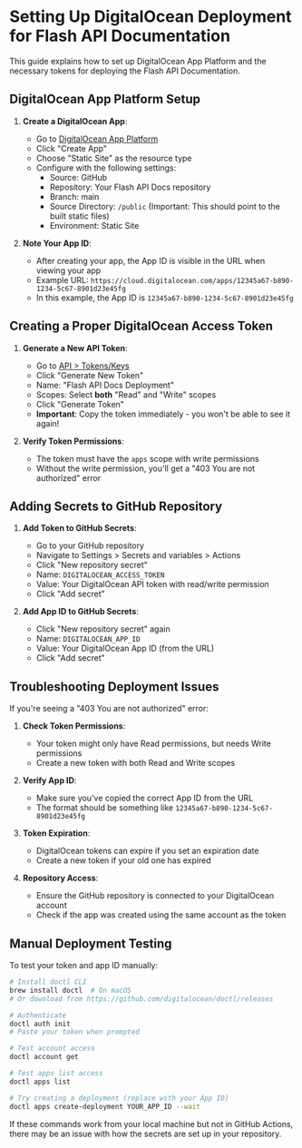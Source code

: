 # Setting Up DigitalOcean Deployment for Flash API Documentation

This guide explains how to set up DigitalOcean App Platform and the necessary tokens for deploying the Flash API Documentation.

## DigitalOcean App Platform Setup

1. **Create a DigitalOcean App**:
   - Go to [DigitalOcean App Platform](https://cloud.digitalocean.com/apps)
   - Click "Create App"
   - Choose "Static Site" as the resource type
   - Configure with the following settings:
     - Source: GitHub
     - Repository: Your Flash API Docs repository
     - Branch: main
     - Source Directory: `/public` (Important: This should point to the built static files)
     - Environment: Static Site

2. **Note Your App ID**:
   - After creating your app, the App ID is visible in the URL when viewing your app
   - Example URL: `https://cloud.digitalocean.com/apps/12345a67-b890-1234-5c67-8901d23e45fg`
   - In this example, the App ID is `12345a67-b890-1234-5c67-8901d23e45fg`

## Creating a Proper DigitalOcean Access Token

1. **Generate a New API Token**:
   - Go to [API > Tokens/Keys](https://cloud.digitalocean.com/account/api/tokens)
   - Click "Generate New Token"
   - Name: "Flash API Docs Deployment"
   - Scopes: Select **both** "Read" and "Write" scopes
   - Click "Generate Token"
   - **Important**: Copy the token immediately - you won't be able to see it again!

2. **Verify Token Permissions**:
   - The token must have the `apps` scope with write permissions
   - Without the write permission, you'll get a "403 You are not authorized" error

## Adding Secrets to GitHub Repository

1. **Add Token to GitHub Secrets**:
   - Go to your GitHub repository
   - Navigate to Settings > Secrets and variables > Actions
   - Click "New repository secret"
   - Name: `DIGITALOCEAN_ACCESS_TOKEN`
   - Value: Your DigitalOcean API token with read/write permission
   - Click "Add secret"

2. **Add App ID to GitHub Secrets**:
   - Click "New repository secret" again
   - Name: `DIGITALOCEAN_APP_ID`
   - Value: Your DigitalOcean App ID (from the URL)
   - Click "Add secret"

## Troubleshooting Deployment Issues

If you're seeing a "403 You are not authorized" error:

1. **Check Token Permissions**:
   - Your token might only have Read permissions, but needs Write permissions
   - Create a new token with both Read and Write scopes

2. **Verify App ID**:
   - Make sure you've copied the correct App ID from the URL
   - The format should be something like `12345a67-b890-1234-5c67-8901d23e45fg`

3. **Token Expiration**:
   - DigitalOcean tokens can expire if you set an expiration date
   - Create a new token if your old one has expired

4. **Repository Access**:
   - Ensure the GitHub repository is connected to your DigitalOcean account
   - Check if the app was created using the same account as the token

## Manual Deployment Testing

To test your token and app ID manually:

```bash
# Install doctl CLI
brew install doctl  # On macOS
# Or download from https://github.com/digitalocean/doctl/releases

# Authenticate
doctl auth init
# Paste your token when prompted

# Test account access
doctl account get

# Test apps list access
doctl apps list

# Try creating a deployment (replace with your App ID)
doctl apps create-deployment YOUR_APP_ID --wait
```

If these commands work from your local machine but not in GitHub Actions, there may be an issue with how the secrets are set up in your repository.